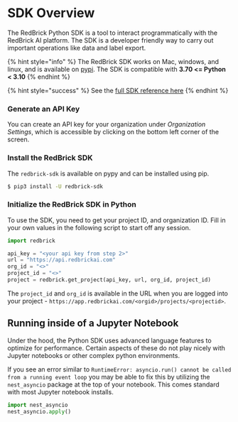 # SDK Overview

The RedBrick Python SDK is a tool to interact programmatically with the RedBrick AI platform. The SDK is a developer friendly way to carry out important operations like data and label export.

{% hint style="info" %}
The RedBrick SDK works on Mac, windows, and linux, and is available on [pypi](https://pypi.org/project/redbrick-sdk/). The SDK is compatible with **3.70 <= Python < 3.10**
{% endhint %}

{% hint style="success" %}
See the [full SDK reference here](https://redbrick-sdk.readthedocs.io/en/latest/)
{% endhint %}

### **Generate an API Key**

You can create an API key for your organization under _Organization Settings_, which is accessible by clicking on the bottom left corner of the screen.

### Install the RedBrick SDK

The `redbrick-sdk` is available on pypy and can be installed using pip.

```bash
$ pip3 install -U redbrick-sdk
```

### **Initialize the RedBrick SDK in Python**

To use the SDK, you need to get your project ID, and organization ID. Fill in your own values in the following script to start off any session.

```python
import redbrick

api_key = "<your api key from step 2>"
url = "https://api.redbrickai.com"
org_id = "<>"
project_id = "<>"
project = redbrick.get_project(api_key, url, org_id, project_id)
```

The `project_id` and `org_id` is available in the URL when you are logged into your project - `https://app.redbrickai.com/<orgid>/projects/<projectid>`.

## Running inside of a Jupyter Notebook

Under the hood, the Python SDK uses advanced language features to optimize for performance. Certain aspects of these do not play nicely with Jupyter notebooks or other complex python environments.

If you see an error similar to `RuntimeError: asyncio.run() cannot be called from a running event loop` you may be able to fix this by utilizing the `nest_asyncio`  package at the top of your notebook. This comes standard with most Jupyter notebook installs.&#x20;

```python
import nest_asyncio
nest_asyncio.apply()
```
